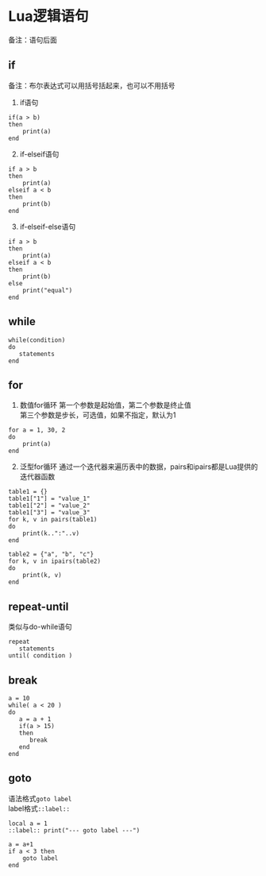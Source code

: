 # Lua逻辑语句
备注：语句后面


## if
备注：布尔表达式可以用括号括起来，也可以不用括号  
1. if语句
```
if(a > b)
then
	print(a)
end
```
2. if-elseif语句
```
if a > b
then
	print(a)
elseif a < b
then
	print(b)
end
```
3. if-elseif-else语句
```
if a > b
then
	print(a)
elseif a < b
then
	print(b)
else
	print("equal")
end
```

## while
```
while(condition)
do
   statements
end
```

## for
1. 数值for循环
第一个参数是起始值，第二个参数是终止值  
第三个参数是步长，可选值，如果不指定，默认为1  
```
for a = 1, 30, 2
do
	print(a)
end
```
2. 泛型for循环
通过一个迭代器来遍历表中的数据，pairs和ipairs都是Lua提供的迭代器函数  
```
table1 = {}
table1["1"] = "value_1"
table1["2"] = "value_2"
table1["3"] = "value_3"
for k, v in pairs(table1)
do
	print(k..":"..v)
end

table2 = {"a", "b", "c"}
for k, v in ipairs(table2)
do
	print(k, v)
end
```

## repeat-until
类似与do-while语句
```
repeat
   statements
until( condition )
```

## break
```
a = 10
while( a < 20 )
do
   a = a + 1
   if(a > 15)
   then
      break
   end
end
```

## goto
语法格式```goto label```  
label格式```::label::```  
```
local a = 1
::label:: print("--- goto label ---")

a = a+1
if a < 3 then
    goto label
end
```
